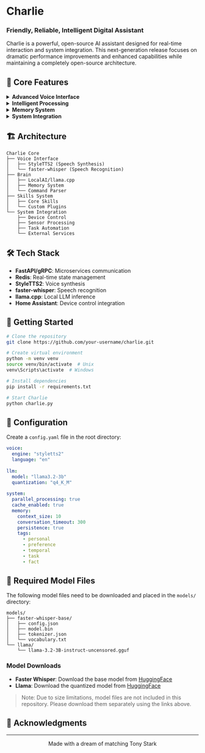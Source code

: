 # Charlie 
### Friendly, Reliable, Intelligent Digital Assistant

Charlie  is a powerful, open-source AI assistant designed for real-time interaction and system integration. This next-generation release focuses on dramatic performance improvements and enhanced capabilities while maintaining a completely open-source architecture.

## 🚀 Core Features

<details>
<summary><b>Advanced Voice Interface</b></summary>

- Real-time voice synthesis using StyleTTS2
- Fast transcription with faster-whisper
- Voice interrupt capability during responses
</details>

<details>
<summary><b>Intelligent Processing</b></summary>

- Local LLM processing via llama.cpp
- Advanced memory systems:
  - Context-aware short-term memory
  - Long-term conversation storage
  - Automatic importance detection
  - Tag-based memory retrieval
- Natural language command parsing
</details>

<details>
<summary><b>Memory System</b></summary>

- Contextual conversation tracking
- Automatic importance detection
- Personal preference learning
- Tag-based memory organization:
  - Personal facts
  - Preferences
  - Temporal information
  - Tasks and reminders
- Conversation timeout management
- Memory persistence across sessions
</details>

<details>
<summary><b>System Integration</b></summary>

- Device control capabilities
- Sensor data processing
- Task automation
- External service integration
</details>

## 🏗️ Architecture

```
Charlie Core
├── Voice Interface
│   ├── StyleTTS2 (Speech Synthesis)
│   └── faster-whisper (Speech Recognition)
├── Brain
│   ├── LocalAI/llama.cpp
│   ├── Memory System
│   └── Command Parser
├── Skills System
│   ├── Core Skills
│   └── Custom Plugins
└── System Integration
    ├── Device Control
    ├── Sensor Processing
    ├── Task Automation
    └── External Services
```

## 🛠️ Tech Stack

- **FastAPI/gRPC**: Microservices communication
- **Redis**: Real-time state management
- **StyleTTS2**: Voice synthesis
- **faster-whisper**: Speech recognition
- **llama.cpp**: Local LLM inference
- **Home Assistant**: Device control integration


## 🚦 Getting Started

```bash
# Clone the repository
git clone https://github.com/your-username/charlie.git

# Create virtual environment
python -m venv venv
source venv/bin/activate  # Unix
venv\Scripts\activate  # Windows

# Install dependencies
pip install -r requirements.txt

# Start Charlie
python charlie.py
```

## 🔧 Configuration

Create a `config.yaml` file in the root directory:

```yaml
voice:
  engine: "styletts2"
  language: "en"
  
llm:
  model: "llama3.2-3b"
  quantization: "q4_K_M"
  
system:
  parallel_processing: true
  cache_enabled: true
  memory:
    context_size: 10
    conversation_timeout: 300
    persistence: true
    tags:
      - personal
      - preference
      - temporal
      - task
      - fact
```

## 🤝 Required Model Files

The following model files need to be downloaded and placed in the `models/` directory:

```
models/
├── faster-whisper-base/
│   ├── config.json
│   ├── model.bin
│   ├── tokenizer.json
│   └── vocabulary.txt
└── llama/
    └── llama-3.2-3B-instruct-uncensored.gguf
```

### Model Downloads
- **Faster Whisper**: Download the base model from [HuggingFace](https://huggingface.co/guillaumekln/faster-whisper-base)
- **Llama**: Download the quantized model from [HuggingFace](https://huggingface.co/TheBloke/Llama-2-3B-GGUF)

> Note: Due to size limitations, model files are not included in this repository. Please download them separately using the links above.

## 🙏 Acknowledgments


---

<p align="center">Made with a dream of matching Tony Stark </p>
